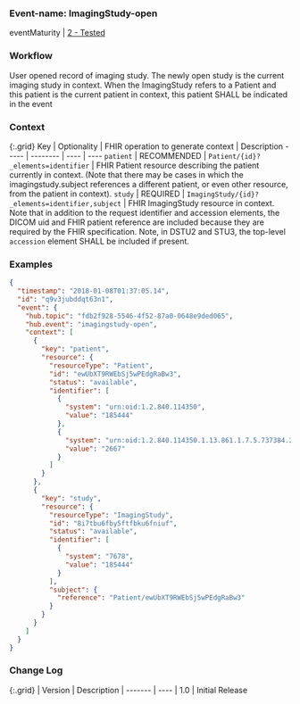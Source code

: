 ### Event-name: ImagingStudy-open

eventMaturity | [2 - Tested](3-1-2-eventmaturitymodel.html)

### Workflow

User opened record of imaging study. The newly open study is the current imaging study in context. When the ImagingStudy refers to a Patient and this patient is the current patient in context, this patient SHALL be indicated in the event

### Context

{:.grid}
Key | Optionality | FHIR operation to generate context | Description
----- | -------- | ---- | ---- 
`patient` | RECOMMENDED | `Patient/{id}?_elements=identifier` | FHIR Patient resource describing the patient currently in context. (Note that there may be cases in which the imagingstudy.subject references a different patient, or even other resource, from the patient in context).
`study` | REQUIRED | `ImagingStudy/{id}?_elements=identifier,subject` | FHIR ImagingStudy resource in context. Note that in addition to the request identifier and accession elements, the DICOM uid and FHIR patient reference are included because they are required by the FHIR specification. Note, in DSTU2 and STU3, the top-level `accession` element SHALL be included if present. 

### Examples
  
```json
{
  "timestamp": "2018-01-08T01:37:05.14",
  "id": "q9v3jubddqt63n1",
  "event": {
    "hub.topic": "fdb2f928-5546-4f52-87a0-0648e9ded065",
    "hub.event": "imagingstudy-open",
    "context": [
      {
        "key": "patient",
        "resource": {
          "resourceType": "Patient",
          "id": "ewUbXT9RWEbSj5wPEdgRaBw3",
          "status": "available",
          "identifier": [
            {
              "system": "urn:oid:1.2.840.114350",
              "value": "185444"
            },
            {
              "system": "urn:oid:1.2.840.114350.1.13.861.1.7.5.737384.27000",
              "value": "2667"
            }
          ]
        }
      },
      {
        "key": "study",
        "resource": {
          "resourceType": "ImagingStudy",
          "id": "8i7tbu6fby5ftfbku6fniuf",
          "status": "available",
          "identifier": [
            {
              "system": "7678",
              "value": "185444"
            }
          ],
          "subject": {
            "reference": "Patient/ewUbXT9RWEbSj5wPEdgRaBw3"
          }
        }
      }
    ]
  }
}
```

### Change Log

{:.grid}
| Version | Description
| ------- | ----
| 1.0 | Initial Release
